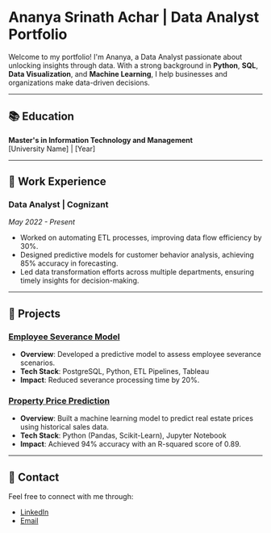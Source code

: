 # Ananya Srinath Achar | Data Analyst Portfolio

Welcome to my portfolio! I'm Ananya, a Data Analyst passionate about unlocking insights through data. With a strong background in **Python**, **SQL**, **Data Visualization**, and **Machine Learning**, I help businesses and organizations make data-driven decisions.

---

## 📚 Education

**Master's in Information Technology and Management**  
[University Name] | [Year]

---

## 💼 Work Experience

### Data Analyst | **Cognizant**
*May 2022 - Present*

- Worked on automating ETL processes, improving data flow efficiency by 30%.
- Designed predictive models for customer behavior analysis, achieving 85% accuracy in forecasting.
- Led data transformation efforts across multiple departments, ensuring timely insights for decision-making.

---

## 🚀 Projects

### [Employee Severance Model](https://github.com/yourusername/project1)
- **Overview**: Developed a predictive model to assess employee severance scenarios.
- **Tech Stack**: PostgreSQL, Python, ETL Pipelines, Tableau
- **Impact**: Reduced severance processing time by 20%.

### [Property Price Prediction](https://github.com/yourusername/project2)
- **Overview**: Built a machine learning model to predict real estate prices using historical sales data.
- **Tech Stack**: Python (Pandas, Scikit-Learn), Jupyter Notebook
- **Impact**: Achieved 94% accuracy with an R-squared score of 0.89.

---

## 💬 Contact

Feel free to connect with me through:
- [LinkedIn](https://www.linkedin.com/in/yourlinkedinprofile)
- [Email](mailto:ananya@email.com)
